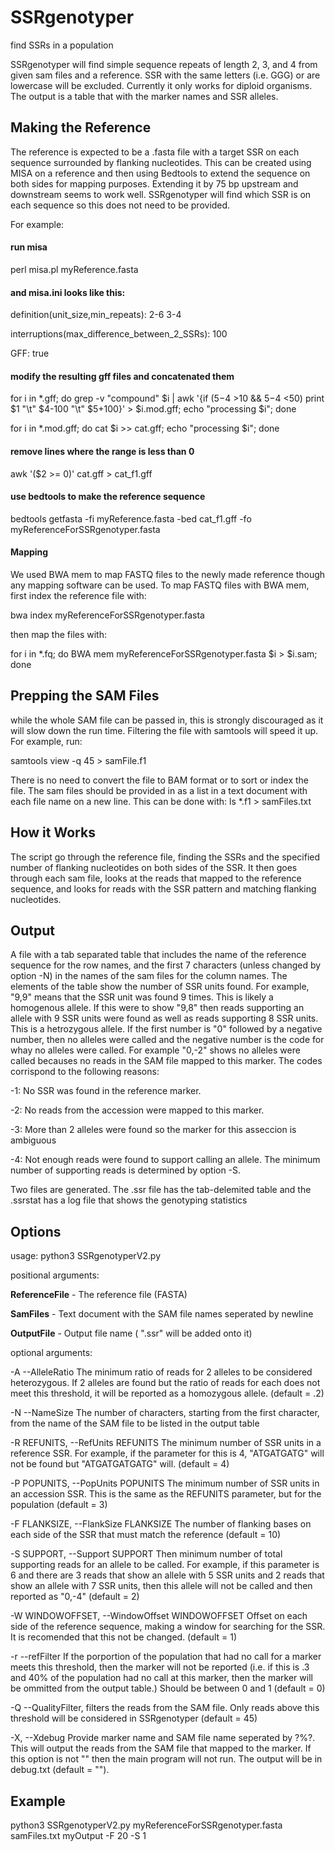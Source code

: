 # SSRgenotyper
find SSRs in a population

SSRgenotyper will find simple sequence repeats of length 2, 3, and 4 from given sam files and a reference. SSR with the same letters (i.e. GGG) or are lowercase will be excluded. Currently it only works for diploid organisms. The output is a table that with the marker names and SSR alleles. 

## Making the Reference

The reference is expected to be a .fasta file with a target SSR on each sequence surrounded by flanking nucleotides. This can be created using MISA on a reference and then using Bedtools to extend the sequence on both sides for mapping purposes. Extending it by 75 bp upstream and downstream seems to work well. SSRgenotyper will find which SSR is on each sequence so this does not need to be provided.

For example:

#### run misa
perl misa.pl myReference.fasta

#### and misa.ini looks like this:

definition(unit_size,min_repeats):                   2-6 3-4

interruptions(max_difference_between_2_SSRs):        100

GFF:                                                     true

#### modify the resulting gff files and concatenated them
for i in \*.gff; do grep -v "compound" $i | awk '{if ($5-$4 >10 && $5-$4 <50) print $1 "\t" $4-100 "\t" $5+100}' > $i.mod.gff; echo "processing $i"; done

for i in \*.mod.gff; do cat $i >> cat.gff; echo "processing $i"; done

#### remove lines where the range is less than 0

awk '($2 >= 0)' cat.gff > cat_f1.gff 

#### use bedtools to make the reference sequence

bedtools getfasta -fi myReference.fasta -bed cat_f1.gff -fo myReferenceForSSRgenotyper.fasta

#### Mapping

We used BWA mem to map FASTQ files to the newly made reference though any mapping software can be used. To map FASTQ files with BWA mem, first index the reference file with:

bwa index myReferenceForSSRgenotyper.fasta

then map the files with:

for i in \*.fq; do BWA mem myReferenceForSSRgenotyper.fasta $i > $i.sam; done 

## Prepping the SAM Files
while the whole SAM file can be passed in, this is strongly discouraged as it will slow down the run time. Filtering the file with samtools will speed it up. For example, run:

samtools view -q 45 <samFile> > samFile.f1

There is no need to convert the file to BAM format or to sort or index the file. The sam files should be provided in as a list in a text document with each file name on a new line. This can be done with:
  ls *.f1 > samFiles.txt

## How it Works

The script go through the reference file, finding the SSRs and the specified number of flanking nucleotides on both sides of the SSR. It then goes through each sam file, looks at the reads that mapped to the reference sequence, and looks for reads with the SSR pattern and matching flanking nucleotides.

## Output

A file with a tab separated table that includes the name of the reference sequence for the row names, and the first 7 characters (unless changed by option -N) in the names of the sam files for the column names. The elements of the table show the number of SSR units found. For example, "9,9" means that the SSR unit was found 9 times. This is likely a homogenous allele. If this were to show "9,8" then reads supporting an allele with 9 SSR units were found as well as reads supporting 8 SSR units. This is a hetrozygous allele. If the first number is "0" followed by a negative number, then no alleles were called and the negative number is the code for whay no alleles were called. For example "0,-2" shows no alleles were called becauses no reads in the SAM file mapped to this marker. The codes corrispond to the following reasons:

-1: No SSR was found in the reference marker. 

-2: No reads from the accession were mapped to this marker.

-3: More than 2 alleles were found so the marker for this asseccion is ambiguous

-4: Not enough reads were found to support calling an allele. The minimum number of supporting reads is determined by option -S.

Two files are generated. The .ssr file has the tab-delemited table and the .ssrstat has a log file that shows the genotyping statistics

## Options

usage: python3 SSRgenotyperV2.py <ReferenceFile> <SamFiles> <OutputFile>

positional arguments:

**ReferenceFile** - The reference file (FASTA)

**SamFiles** - Text document with the SAM file names seperated by
                        newline
                        
**OutputFile** - Output file name ( ".ssr" will be added onto it)

optional arguments:
  
  -A --AlleleRatio
                        The minimum ratio of reads for 2 alleles to be considered heterozygous. If 2 alleles are found but the ratio of reads for each does not meet this threshold, it will be reported as a homozygous allele. (default = .2)

-N --NameSize 
  The number of characters, starting from the first character, from the name of the SAM file to be listed in the output table
  
  -R REFUNITS, --RefUnits REFUNITS
                        The minimum number of SSR units in a reference SSR. For example, if the parameter for this is 4, "ATGATGATG" will not be found but "ATGATGATGATG" will.
                        (default = 4)
  
  -P POPUNITS, --PopUnits POPUNITS
                        The minimum number of SSR units in an accession SSR. This is the same as the REFUNITS parameter, but for the population
                        (default = 3)
  
  -F FLANKSIZE, --FlankSize FLANKSIZE
                        The number of flanking bases on each side of the SSR
                        that must match the reference (default = 10)
  
  -S SUPPORT, --Support SUPPORT
                        Then minimum number of total supporting reads for an allele
                        to be called. For example, if this parameter is 6 and there are 3 reads that show an allele with 5 SSR units and 2 reads that show an allele with 7 SSR units, then this allele will not be called and then reported as "0,-4" (default = 2)
  
  -W WINDOWOFFSET, --WindowOffset WINDOWOFFSET
                        Offset on each side of the reference sequence, making
                        a window for searching for the SSR. It is recomended that this not be changed. (default = 1)
                        
-r --refFilter If the porportion of the population that had no call for a marker meets this threshold, then the marker will not be reported (i.e. if this is .3 and 40% of the population had no call at this marker, then the marker will be ommitted from the output table.) Should be between 0 and 1 (default = 0)

-Q --QualityFilter, filters the reads from the SAM file. Only reads above this threshold will be considered in SSRgenotyper (default = 45)

-X, --Xdebug Provide marker name and SAM file name seperated by ?%?. This will output the reads from the SAM file that mapped to the marker. If this option is not "" then the main program will not run. The output will be in debug.txt (default = "").

## Example
python3 SSRgenotyperV2.py myReferenceForSSRgenotyper.fasta samFiles.txt myOutput -F 20 -S 1
